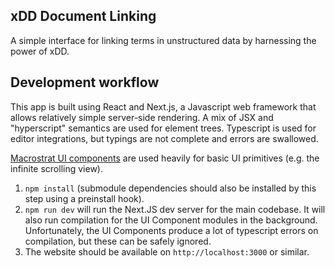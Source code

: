 ## xDD Document Linking

A simple interface for linking terms in unstructured data by harnessing the power of xDD.

## Development workflow

This app is built using React and Next.js, a Javascript web framework that allows
relatively simple server-side rendering. A mix of JSX and "hyperscript" semantics
are used for element trees. Typescript is used for editor integrations, but typings
are not complete and errors are swallowed.

[Macrostrat UI components](https://github.com/UW-Macrostrat/ui-components) are
used heavily for basic UI primitives (e.g. the infinite scrolling view).

1. `npm install` (submodule dependencies should also be installed by this step
   using a preinstall hook).
2. `npm run dev` will run the Next.JS dev server for the main codebase. It will
   also run compilation for the UI Component modules in the background. Unfortunately,
   the UI Components produce a lot of typescript errors on compilation, but these
   can be safely ignored.
3. The website should be available on `http://localhost:3000` or similar.
